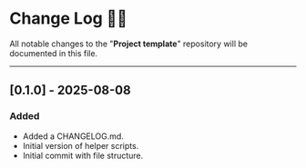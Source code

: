<!-- markdownlint-disable MD024-->
# **Change Log** 📜📝

All notable changes to the "**Project template**" repository will be documented in this file.

---
## [**0.1.0**] - 2025-08-08

### Added

* Added a CHANGELOG.md.
* Initial version of helper scripts.
* Initial commit with file structure.
